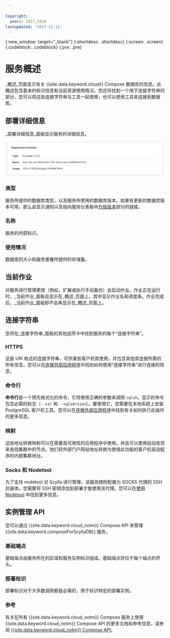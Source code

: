 ```yaml
---

Copyright:
  years: 2017,2018
lastupdated: "2017-12-11"
---
```


{:new_window: target="_blank"}
{:shortdesc: .shortdesc}
{:screen: .screen}
{:codeblock: .codeblock}
{:pre: .pre}

# 服务概述

_概述_页面显示有关 {{site.data.keyword.cloud}} Compose 数据库的信息。此概述包含基本的标识信息和当前资源使用情况。您还将找到一个用于连接字符串的部分，您可以将这些连接字符串与工具一起使用，也可以使用工具来连接到数据库。

## 部署详细信息

_部署详细信息_面板显示服务的详细信息。

![部署详细信息](./images/scylla-deployment-details.png "“部署详细信息”面板的视图")

### 类型

服务所提供的数据库类型，以及服务所使用的数据库版本。如果有更新的数据库版本可用，那么会显示通知以及指向服务仪表板中[升级版本](/docs/services/ComposeForScyllaDB/dashboard-settings.html#upgrade-version)部分的链接。

### 名称

服务的内部标识。

### 使用情况

数据库的大小和服务套餐所提供的存储量。

## 当前作业

对服务进行管理更改（例如，扩展或执行手动备份）会启动作业。作业正在运行时，_当前作业_面板会显示在_概述_页面上，其中显示作业名和进度条。作业完成后，_当前作业_面板即不会再显示在_概述_页面上。

## 连接字符串

您将在_连接字符串_面板的其他选项卡中找到服务的每个“连接字符串”。

### HTTPS

这是 URI 格式的连接字符串，可供某些客户机库使用，并包含其他库连接所需的所有信息。您可以在[连接外部应用程序](./connecting-external.html)中找到如何使用“连接字符串”进行连接的信息。

### 命令行

**命令行**是一个预先格式化的命令，它将使用正确的参数来调用 `cqlsh`。显示的命令包含必需的标志（`--ssl` 和 `--cqlversion`）。要使用它，您需要在本地系统上安装 PostgreSQL 客户机工具。您可以在[连接外部应用程序](./connecting-external.html)中找到有关如何执行此操作的更多信息。

### 映射
这些地址转换映射可以在需要高可用性的应用程序中使用，并且可以使用自动发现来查找集群中的节点。他们将外部门户网站地址转换为使用此功能的客户机驱动程序的内部集群地址。

### Socks 和 Nodetool
为了支持 nodetool 对 Scylla 进行管理，该服务随附配置为 SOCKS 代理的 SSH 封装体。您需要将 SSH 密钥添加到部署才能使用该代理。您可以在[使用 Nodetool](./scylla-nodetool.html) 中找到更多信息。


## 实例管理 API

您可以通过 {{site.data.keyword.cloud_notm}} Compose API 来管理 {{site.data.keyword.composeForScyllaDB}} 服务。

### 基础端点

基础端点由服务所在的区域和服务实例标识组成。基础端点将位于每个端点的开头。

### 部署标识

部署标识对于大多数调用都是必需的，用于标识特定的部署实例。

### 参考

有关在所有 {{site.data.keyword.cloud_notm}} Compose 服务上使用 {{site.data.keyword.cloud_notm}} Compose API 的更多文档和参考信息，请参阅 [{{site.data.keyword.cloud_notm}} Compose API](https://www.compose.com/articles/the-ibm-cloud-compose-api/)。
